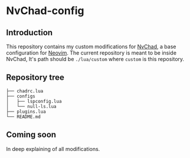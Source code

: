 # NvChad-config

## Introduction
This repository contains my custom modifications for [NvChad](https://github.com/NvChad/NvChad), a base configuration for [Neovim](https://github.com/neovim/neovim).
The current repository is meant to be inside NvChad, It's path should be `./lua/custom` where `custom` is this repository.

## Repository tree
```.
├── chadrc.lua
├── configs
│   ├── lspconfig.lua
│   └── null-ls.lua
├── plugins.lua
└── README.md
```

## Coming soon
In deep explaining of all modifications.
